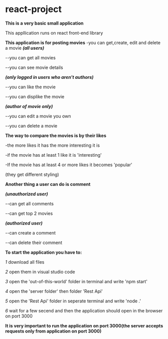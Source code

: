# react-project

**This is a very basic small application**  
 

This appllication runs on react front-end library  
 
**This application is for posting movies**
-you can get,create, edit and delete a movie
***(all users)***
 
--you can get all movies

--you can see movie details

***(only logged in users who aren't authors)***

--you can like the movie

--you can displike the movie

 
***(author of movie only)***

--you can edit a movie you own

--you can delete a movie
  
 
**The way to compare the movies is by their likes**

-the more likes it has the more interesting it is

-if the movie has at least 1 like it is 'interesting'

-If the movie has at least 4 or more likes it becomes 'popular'

(they get different styling)  

  
  
**Another thing a user can do is comment**

***(unauthorized user)***

--can get all comments 

--can get top 2 movies


***(authorized user)***

--can create a comment

--can delete their comment
  
  
**To start the application you have to:**

*1* download all files

*2* open them in visual studio code

*3* open the 'out-of-this-world' folder in terminal and write 'npm start'

*4* open the 'server folder' then folder 'Rest Api'

*5* open the 'Rest Api' folder in seperate terminal and write 'node .'

*6* wait for a few secend and then the application should open in the browser on port 3000  
   
**It is very important to run the application on port 3000(the server accepts requests only from application on port 3000)**



